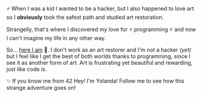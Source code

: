 
⚡ When I was a kid I wanted to be a hacker, but I also happened to love art so I **obviously** took the safest path and studied art restoration.

Strangelly, that's where I discovered my love for ⚡ programming ⚡ and now I can't imagine my life in any other way.

So... <u>here I am</u> 👀. I don't work as an art restorer and I'm not a hacker *(yet)* but I feel like I get the best of both worlds thanks to programming, since I see it as another form of art. Art is frustrating yet beautiful and rewarding, just like code is.

✨ If you know me from 42 Hey! I'm Yolanda! Follow me to see how this strange adventure goes on!

